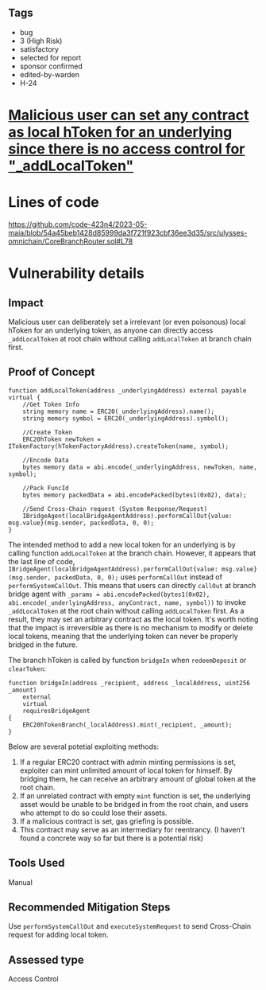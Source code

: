 ## Tags

- bug
- 3 (High Risk)
- satisfactory
- selected for report
- sponsor confirmed
- edited-by-warden
- H-24

# [Malicious user can set any contract as local hToken for an underlying since there is no access control for "_addLocalToken"](https://github.com/code-423n4/2023-05-maia-findings/issues/285) 

# Lines of code

https://github.com/code-423n4/2023-05-maia/blob/54a45beb1428d85999da3f721f923cbf36ee3d35/src/ulysses-omnichain/CoreBranchRouter.sol#L78


# Vulnerability details

## Impact
Malicious user can deliberately set a irrelevant (or even poisonous) local hToken for an underlying token, as anyone can directly access `_addLocalToken` at root chain without calling `addLocalToken` at branch chain first.

## Proof of Concept
    function addLocalToken(address _underlyingAddress) external payable virtual {
        //Get Token Info
        string memory name = ERC20(_underlyingAddress).name();
        string memory symbol = ERC20(_underlyingAddress).symbol();

        //Create Token
        ERC20hToken newToken = ITokenFactory(hTokenFactoryAddress).createToken(name, symbol);

        //Encode Data
        bytes memory data = abi.encode(_underlyingAddress, newToken, name, symbol);

        //Pack FuncId
        bytes memory packedData = abi.encodePacked(bytes1(0x02), data);

        //Send Cross-Chain request (System Response/Request)
        IBridgeAgent(localBridgeAgentAddress).performCallOut{value: msg.value}(msg.sender, packedData, 0, 0);
    }

The intended method to add a new local token for an underlying is by calling function `addLocalToken` at the branch chain. However, it appears that the last line of code, `IBridgeAgent(localBridgeAgentAddress).performCallOut{value: msg.value}(msg.sender, packedData, 0, 0);` uses `performCallOut` instead of `performSystemCallOut`. This means that users can directly `callOut` at branch bridge agent with `_params = abi.encodePacked(bytes1(0x02), abi.encode(_underlyingAddress, anyContract, name, symbol))` to invoke `_addLocalToken` at the root chain without calling `addLocalToken` first. As a result, they may set an arbitrary contract as the local token. It's worth noting that the impact is irreversible as there is no mechanism to modify or delete local tokens, meaning that the underlying token can never be properly bridged in the future.

The branch hToken is called by function `bridgeIn` when `redeemDeposit` or `clearToken`:

    function bridgeIn(address _recipient, address _localAddress, uint256 _amount)
        external
        virtual
        requiresBridgeAgent
    {
        ERC20hTokenBranch(_localAddress).mint(_recipient, _amount);
    }
Below are several potetial exploiting methods:
1. If a regular ERC20 contract with admin minting permissions is set, exploiter can mint unlimited amount of local token for himself. By bridging them, he can receive an arbitrary amount of global token at the root chain.
2. If an unrelated contract with empty `mint` function is set, the underlying asset would be unable to be bridged in from the root chain, and users who attempt to do so could lose their assets.
3. If a malicious contract is set, gas griefing is possible.
4. This contract may serve as an intermediary for reentrancy. (I haven't found a concrete way so far but there is a potential risk)

## Tools Used
Manual

## Recommended Mitigation Steps
Use `performSystemCallOut` and `executeSystemRequest` to send Cross-Chain request for adding local token.








## Assessed type

Access Control